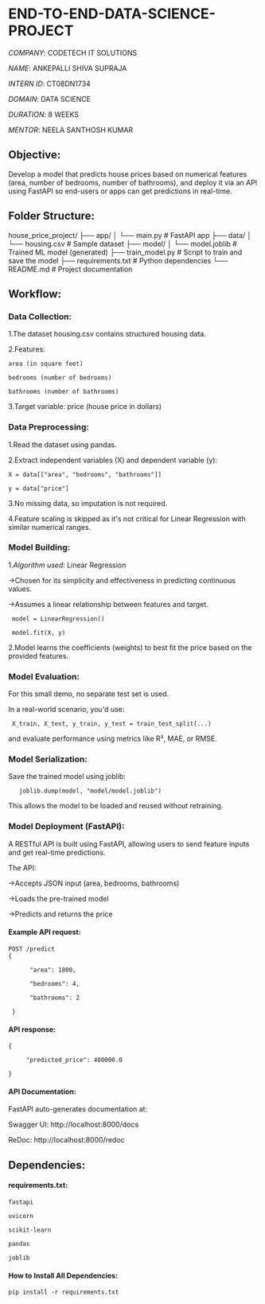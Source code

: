 # END-TO-END-DATA-SCIENCE-PROJECT
*COMPANY*: CODETECH IT SOLUTIONS

*NAME*: ANKEPALLI SHIVA SUPRAJA

*INTERN ID*: CT08DN1734

*DOMAIN*: DATA SCIENCE

*DURATION*: 8 WEEKS

*MENTOR*: NEELA SANTHOSH KUMAR

## Objective:

Develop a model that predicts house prices based on numerical features (area, number of bedrooms, number of bathrooms), and deploy it via an API using FastAPI so end-users or apps can get predictions in real-time.

## Folder Structure:

house_price_project/
├── app/
│ └── main.py # FastAPI app
├── data/
│ └── housing.csv # Sample dataset
├── model/
│ └── model.joblib # Trained ML model (generated)
├── train_model.py # Script to train and save the model
├── requirements.txt # Python dependencies
└── README.md # Project documentation

##  Workflow:

### Data Collection:

1.The dataset housing.csv contains structured housing data.

2.Features:

    area (in square feet)

    bedrooms (number of bedrooms)

    bathrooms (number of bathrooms)

3.Target variable: price (house price in dollars)

### Data Preprocessing:

1.Read the dataset using pandas.

2.Extract independent variables (X) and dependent variable (y):

    X = data[["area", "bedrooms", "bathrooms"]]
    
    y = data["price"]
    
3.No missing data, so imputation is not required.

4.Feature scaling is skipped as it's not critical for Linear Regression with similar numerical ranges.

### Model Building:

1.*Algorithm used*: Linear Regression

->Chosen for its simplicity and effectiveness in predicting continuous values.

->Assumes a linear relationship between features and target.

     model = LinearRegression()
     
     model.fit(X, y)

2.Model learns the coefficients (weights) to best fit the price based on the provided features.

### Model Evaluation:

For this small demo, no separate test set is used.

In a real-world scenario, you'd use:

     X_train, X_test, y_train, y_test = train_test_split(...)
     
and evaluate performance using metrics like R², MAE, or RMSE.

### Model Serialization:

Save the trained model using joblib:

       joblib.dump(model, "model/model.joblib")
       
This allows the model to be loaded and reused without retraining.

### Model Deployment (FastAPI):

A RESTful API is built using FastAPI, allowing users to send feature inputs and get real-time predictions.

The API:

->Accepts JSON input (area, bedrooms, bathrooms)

->Loads the pre-trained model

->Predicts and returns the price

#### Example API request:

    POST /predict
    {

          "area": 1800,
  
          "bedrooms": 4,
  
          "bathrooms": 2
          
     }
     
#### API response:

    {
    
         "predicted_price": 400000.0
         
    }
    
#### API Documentation:

FastAPI auto-generates documentation at:

Swagger UI: http://localhost:8000/docs

ReDoc: http://localhost:8000/redoc

## Dependencies:

#### requirements.txt:

    fastapi
    
    uvicorn
    
    scikit-learn
    
    pandas
    
    joblib


#### How to Install All Dependencies:

    pip install -r requirements.txt





